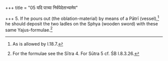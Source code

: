 +++
title = "05 यदि पात्र्या निर्वपेदेताभ्यामेव"

+++
5. If he pours out (the oblation-material) by means of a Pātrī (vessel),[^1] he should deposit the two ladles on the Sphya (wooden sword) with these same Yajus-formulae.[^2]  

[^1]: As is allowed by I.18.7.  

[^2]: For the formulae see the Sītra 4. For Sūtra 5 cf. ŚB I.8.3.26.  
